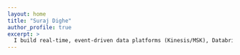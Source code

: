 ```yaml
---
layout: home
title: "Suraj Dighe"
author_profile: true
excerpt: >
  I build real-time, event-driven data platforms (Kinesis/MSK), Databricks pipelines, Neo4j streaming graphs, and high-performance SQL systems.
---
```

